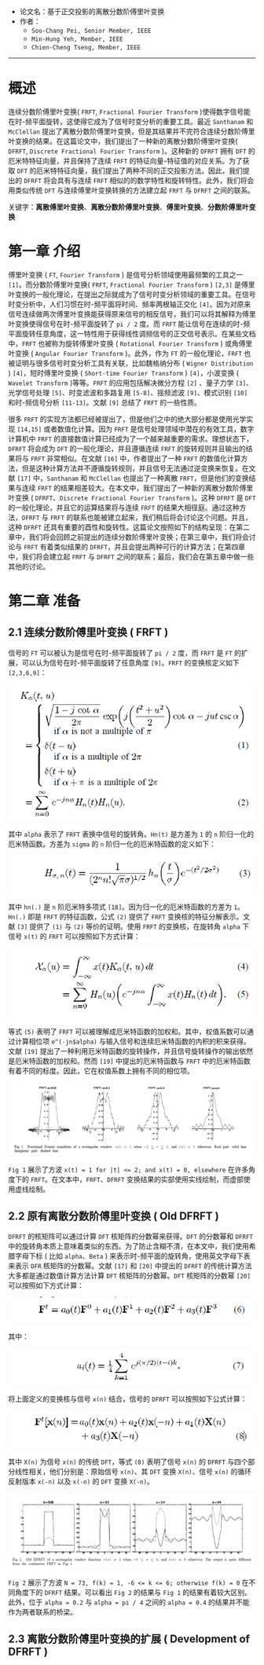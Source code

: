 * 论文名：基于正交投影的离散分数阶傅里叶变换
* 作者：
    * `Soo-Chang Pei, Senior Member, IEEE`
    * `Min-Hung Yeh, Member, IEEE`
    * `Chien-Cheng Tseng, Member, IEEE`

---

# 概述
连续分数阶傅里叶变换( `FRFT`, `Fractional Fourier Transform` )使得数字信号能在时-频平面旋转，这使得它成为了信号时变分析的重要工具。最近 `Santhanam` 和 `McClellan` 提出了离散分数阶傅里叶变换，但是其结果并不完符合连续分数阶傅里叶变换的结果。在这篇论文中，我们提出了一种新的离散分数阶傅里叶变换( `DFRFT`, `Discrete Fractional Fourier Transform` )。这种新的 `DFRFT` 拥有 `DFT` 的厄米特特征向量，并且保持了连续 `FRFT` 的特征向量-特征值的对应关系。为了获取 `DFT` 的厄米特特征向量，我们提出了两种不同的正交投影方法。因此，我们提出的 `DFRFT` 将会具有与连续 `FRFT` 相似的的数学特性和旋转特性。此外，我们将会用类似传统 `DFT` 与连续傅里叶变换转换的方法建立起 `FRFT` 与 `DFRFT` 之间的联系。

关键字：**离散傅里叶变换**、**离散分数阶傅里叶变换**、**傅里叶变换**、**分数阶傅里叶变换**

# 第一章 介绍
傅里叶变换 ( `FT`, `Fourier Transform` ) 是信号分析领域使用最频繁的工具之一 `[1]`。而分数阶傅里叶变换( `FRFT`, `Fractional Fourier Transform` ) `[2,3]` 是傅里叶变换的一般化理论，在提出之际就成为了信号时变分析领域的重要工具。在信号时变分析中，人们习惯在时-频平面将时间、频率两根轴正交化 `[4]`。因为对原来信号连续做两次傅里叶变换能获得原来信号的相反信号，我们可以将其解释为傅里叶变换使得信号在时-频平面旋转了 `pi / 2` 度。而 `FRFT` 能让信号在连续的时-频平面旋转任意角度，这一特性用于获得线性调频信号的正交信号表示。在某些文档中，`FRFT` 也被称为旋转傅里叶变换 ( `Rotational Fourier Transform` ) 或角傅里叶变换 ( `Angular Fourier Transform` )。此外，作为 `FT` 的一般化理论，`FRFT` 也被证明与很多信号时变分析工具有关联，比如魏格纳分布 ( `Wigner Distribution` ) `[4]`，短时傅里叶变换 ( `Short-time Fourier Transform` ) `[4]`，小波变换 ( `Wavelet Transform` )等等。`FRFT` 的应用包括解决微分方程 `[2]` 、量子力学 `[3]`、光学信号处理 `[5]`、时变滤波和多路复用 `[5-8]`、摇频滤波 `[9]`、模式识别 `[10]` 和时-频信号分析 `[11-13]`。文献 `[9]` 总结了 `FRFT` 的一些性质。

很多 `FRFT` 的实现方法都已经被提出了，但是他们之中的绝大部分都是使用光学实现 `[14,15]` 或者数值化计算。因为 `FRFT` 是信号处理领域中潜在的有效工具，数字计算机中 `FRFT` 的直接数值计算已经成为了一个越来越重要的需求。理想状态下，`DFRFT` 将会成为 `DFT` 的一般化理论，并且遵循连续 `FRFT` 的旋转规则并且输出的结果将与 `FRFT` 非常相似。在文献 `[16]` 中，作者提出了一种 `FRFT` 的数值化计算方法，但是这种计算方法并不遵循旋转规则，并且信号无法通过逆变换来恢复。在文献 `[17]` 中，`Santhanam` 和 `McClellan` 也提出了一种离散 `FRFT`，但是他们的变换结果与连续 `FRFT` 的结果相差较大。在本文中，我们提出了一种新的离散分数阶傅里叶变换 ( `DFRFT`、`Discrete Fractional Fourier Transform` )。这种 `DFRFT` 是 `DFT` 的一般化理论，并且它的运算结果将与连续 `FRFT` 的结果大相径庭。通过这种方法，`DFRFT` 与 `FRFT` 的联系也能被建立起来，我们稍后将会讨论这个问题。并且，这种 `DFRFT` 还具有重要的酉性和旋转性。这篇论文按照如下的结构呈现：在第二章中，我们将会回顾之前提出的连续分数阶傅里叶变换；在第三章中，我们将会讨论与 `FRFT` 有着类似结果的 `DFRFT`，并且会提出两种可行的计算方法；在第四章中，我们将会建立起 `FRFT` 与 `DFRFT` 之间的联系；最后，我们会在第五章中做一些其他的讨论。

# 第二章 准备
## 2.1 连续分数阶傅里叶变换 ( FRFT )
信号的 `FT` 可以被认为是信号在时-频平面旋转了 `pi / 2` 度，而 `FRFT` 是 `FT` 的扩展，可以认为信号在时-频平面旋转了任意角度 `[9]`。`FRFT` 的变换核定义如下 `[2,3,6,9]`：

![Transform Kernel](./img/28.png)

其中 `alpha` 表示了 `FRFT` 表换中信号的旋转角。`Hn(t)` 是方差为 `1` 的 `n` 阶归一化的厄米特函数。方差为 `sigma` 的 `n` 阶归一化的厄米特函数的定义如下：

![Hermite Function](./img/29.png)

其中 `hn(.)` 是 `n` 阶厄米特多项式 `[18]`。因为归一化的厄米特函数的方差为 `1`。`Hn(.)` 即是 `FRFT` 的特征函数，公式 `(2)` 提供了 `FRFT` 变换核的特征分解表示。文献 `[3]` 提供了 `(1)` 与 `(2)` 等价的证明。使用 `FRFT` 的变换核，在旋转角 `alpha` 下信号 `x(t)` 的 `FRFT` 可以按照如下方式计算：

![FRFT](./img/30.png)

等式 `(5)` 表明了 `FRFT` 可以被理解成厄米特函数的加权和。其中，权值系数可以通过计算相位项 `e^(-jn$alpha)` 与输入信号和连续厄米特函数的内积的积来获得。文献 `[19]` 提出了一种利用厄米特函数的旋转操作，并且信号旋转操作的输出依然是厄米特函数的加权和。然而 `[19]` 中提出的厄米特函数与 `FRFT` 中的厄米特函数有着不同的标度。因此，它在权值系数上拥有不同的相位项。

![Fig 1](./img/31.png)

`Fig 1` 展示了方波 `x(t) = 1 for |t| <= 2; and x(t) = 0, elsewhere` 在许多角度下的 `FRFT`。在文本中，`FRFT`、`DFRFT` 变换结果的实部使用实线绘制，而虚部使用虚线绘制。

## 2.2 原有离散分数阶傅里叶变换 ( Old DFRFT )
`DFRFT` 的核矩阵可以通过计算 `DFT` 核矩阵的分数幂来获得。`DFT` 的分数幂和 `DFRFT` 中的旋转角本质上意味着类似的东西。为了防止含糊不清，在本文中，我们使用希腊字母下标 ( 比如 `alpha`、`Beta` ) 来表示时-频平面的旋转角，使用英文字母下表来表示 `DFR` 核矩阵的分数幂。文献 `[17]` 和 `[20]` 中提出的 `DFRFT` 的传统计算方法大多都是通过数值计算方法计算 `DFT` 核矩阵的分数幂。`DFT` 核矩阵的分数幂 `[20]` 可以按照如下方式计算：

![Frational Power of DFR Kernel Matrix](./img/32.png)

其中：

![ait](./img/33.png)

将上面定义的变换核与信号 `x(n)` 结合，信号的 `DFRFT` 可以按照如下公式计算：

![Old DFRFT](./img/34.png)

其中 `X(n)` 为信号 `x(n)` 的传统 `DFT`，等式 `(8)` 表明了信号 `x(n)` 的 `DFRFT` 与四个部分线性相关，他们分别是：原始信号 `x(n)`、其 `DFT` 变换 `X(n)`、信号 `x(n)` 的循环反射版本 `x(-n)` 以及 `x(-n)` 的 `DFT` 变换 `X(-n)`。

![Fig 2](./img/35.png)

`Fig 2` 展示了方波 `N = 73, f(k) = 1, -6 <= k <= 6; otherwise f(k) = 0` 在不同角度下的 `DFRFT` 结果。可以看出 `Fig 2` 的结果与 `Fig 1` 的结果有着较大区别。此外，位于 `alpha = 0.2` 与 `alpha = pi / 4` 之间的 `alpha = 0.4` 的结果并不能作为两者联系的桥梁。

## 2.3 离散分数阶傅里叶变换的扩展 ( Development of DFRFT )